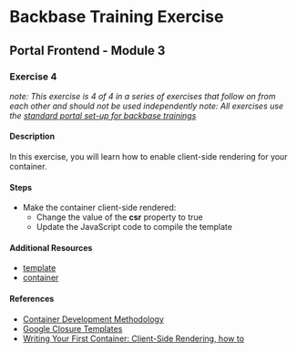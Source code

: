# Backbase Training Exercise

## Portal Frontend - Module 3

### Exercise 4

_note: This exercise is 4 of 4 in a series of exercises that follow on from each other and should not be used independently_
_note: All exercises use the [standard portal set-up for backbase trainings](https://my.backbase.com/resources/how-to-guides/getting-your-first-launchpad-based-portal-set-up/)_

#### Description

In this exercise, you will learn how to enable client-side rendering for your container.

#### Steps

 - Make the container client-side rendered:
    - Change the value of the **csr** property to true
    - Update the JavaScript code to compile the template

#### Additional Resources

 - [template](./Template)
 - [container](./Container)

#### References

 - [Container Development Methodology](https://my.backbase.com/resources/documentation/portal/5.6.0/portalservices_containers.html)
 - [Google Closure Templates](https://my.backbase.com/resources/documentation/portal/5.6.0/containertemplate_closurefile.html)
 - [Writing Your First Container: Client-Side Rendering, how to](https://my.backbase.com/resources/how-to-guides/writing-your-first-container-client-side-rendering)
